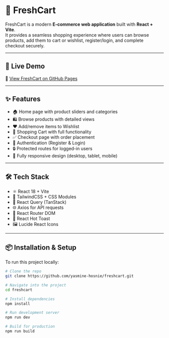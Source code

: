 # 🛒 FreshCart

FreshCart is a modern **E-commerce web application** built with **React + Vite**.  
It provides a seamless shopping experience where users can browse products, add them to cart or wishlist, register/login, and complete checkout securely.  

---

## 🚀 Live Demo
🔗 [View FreshCart on GitHub Pages](https://yasmine-hosnie.github.io/freshcart/)

---

## ✨ Features
- 🏠 Home page with product sliders and categories
- 🛍️ Browse products with detailed views
- ❤️ Add/remove items to Wishlist
- 🛒 Shopping Cart with full functionality
- ✅ Checkout page with order placement
- 🔑 Authentication (Register & Login)
- 🔒 Protected routes for logged-in users
- 📱 Fully responsive design (desktop, tablet, mobile)

---

## 🛠️ Tech Stack
- ⚛️ React 18 + Vite  
- 🎨 TailwindCSS + CSS Modules  
- 🔄 React Query (TanStack)  
- 🌐 Axios for API requests  
- 🚏 React Router DOM  
- 🔔 React Hot Toast  
- 🖼️ Lucide React Icons  

---

## 📦 Installation & Setup

To run this project locally:

```bash
# Clone the repo
git clone https://github.com/yasmine-hosnie/freshcart.git

# Navigate into the project
cd freshcart

# Install dependencies
npm install

# Run development server
npm run dev

# Build for production
npm run build
